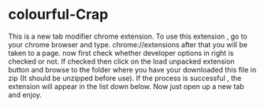 # colourful-Crap
This is a new tab modifier chrome extension.
To use this extension , go to your chrome browser and type.
chrome://extensions
after that you will be taken to a page.
now first check whether developer options in right is checked or not. 
If checked then click on the load unpacked extension button and browse to the folder where you have your downloaded this file in zip
(It should be unzipped before use).
If the process is successful , the extension will appear in the list down below.
Now just open up a new tab and enjoy.

